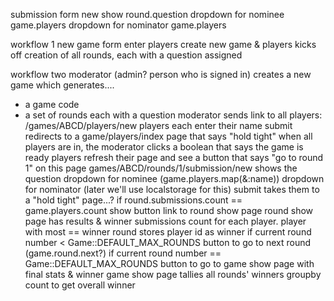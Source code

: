

submission form new
show round.question
dropdown for nominee game.players
dropdown for nominator game.players


workflow 1
new game form
enter players
create new game & players
kicks off creation of all rounds, each with a question assigned



workflow two
moderator (admin? person who is signed in) creates a new game which generates....
- a game code
- a set of rounds each with a question
moderator sends link to all players: /games/ABCD/players/new
players each enter their name
submit redirects to a game/players/index page that says "hold tight"
when all players are in, the moderator clicks a boolean that says the game is ready
players refresh their page and see a button that says "go to round 1"
on this page games/ABCD/rounds/1/submission/new
shows the question
dropdown for nominee (game.players.map(&:name))
dropdown for nominator (later we'll use localstorage for this)
submit takes them to a "hold tight" page...?
if round.submissions.count == game.players.count
show button link to round show page
round show page has results & winner
submissions count for each player. player with most == winner
round stores player id as winner
if current round number < Game::DEFAULT_MAX_ROUNDS
button to go to next round (game.round.next?)
if current round number == Game::DEFAULT_MAX_ROUNDS
button to go to game show page with final stats & winner
game show page tallies all rounds' winners groupby count to get overall winner
